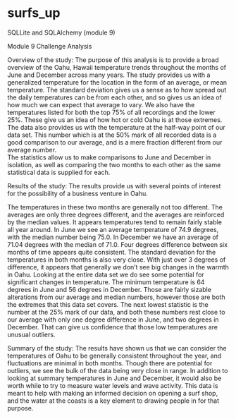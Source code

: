 # surfs_up
SQLLite and SQLAlchemy (module 9)

Module 9 Challenge Analysis

Overview of the study:
The purpose of this analysis is to provide a broad overview of the Oahu, Hawaii temperature trends throughout the months of June and December across many years. 
The study provides us with a generalized temperature for the location in the form of an average, or mean temperature. 
The standard deviation gives us a sense as to how spread out the daily temperatures can be from each other, and so gives us an idea of how much we can expect that average to vary.
We also have the temperatures listed for both the top 75% of all recordings and the lower 25%. These give us an idea of how hot or cold Oahu is at those extremes. The data also provides us with the temperature at the half-way point of our data set. This number which is at the 50% mark of all recorded data is a good comparison to our average, and is a mere fraction different from our average number.  
The statistics allow us to make comparisons to June and December in isolation, as well as comparing the two months to each other as the same statistical data is supplied for each.


Results of the study: 
The results provide us with several points of interest for the possibility of a business venture in Oahu. 

The temperatures in these two months are generally not too different. The averages are only three degrees different, and the averages are reinforced by the median values. It appears temperatures tend to remain fairly stable all year around. In June we see an average temperature of 74.9 degrees, with the median number being 75.0. In December we have an average of 71.04 degrees with the median of 71.0. Four degrees difference between six months of time appears quite consistent.
The standard deviation for the temperatures in both months is also very close. With just over 3 degrees of difference, it appears that generally we don’t see big changes in the warmth in Oahu.
Looking at the entire data set we do see some potential for significant changes in temperature. The minimum temperature is 64 degrees in June and 56 degrees in December. Those are fairly sizable alterations from our average and median numbers, however those are both the extremes that this data set covers. The next lowest statistic is the number at the 25% mark of our data, and both these numbers rest close to our average with only one degree difference in June, and two degrees in December. That can give us confidence that those low temperatures are unusual outliers.


Summary of the study:
The results have shown us that we can consider the temperatures of Oahu to be generally consistent throughout the year, and fluctuations are minimal in both months. Though there are potential for outliers, we see the bulk of the data being very close in range.
In addition to looking at summary temperatures in June and December, it would also be worth while to try to measure water levels and wave activity. This data is meant to help with making an informed decision on opening a surf shop, and the water at the coasts is a key element to drawing people in for that purpose. 
